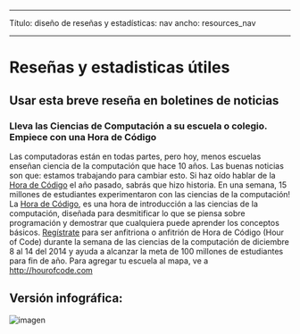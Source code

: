 * * *

Título: diseño de reseñas y estadísticas: nav ancho: resources_nav

* * *

# Reseñas y estadisticas útiles

## Usar esta breve reseña en boletines de noticias

### Lleva las Ciencias de Computación a su escuela o colegio. Empiece con una Hora de Código

Las computadoras están en todas partes, pero hoy, menos escuelas enseñan ciencia de la computación que hace 10 años. Las buenas noticias son que: estamos trabajando para cambiar esto. Si haz oído hablar de la [ Hora de Código](<%= hoc_uri('/') %>) el año pasado, sabrás que hizo historia. En una semana, 15 millones de estudiantes experimentaron con las ciencias de la computación! La [Hora de Código](<%= hoc_uri('/') %>), es una hora de introducción a las ciencias de la computación, diseñada para desmitificar lo que se piensa sobre programación y demostrar que cualquiera puede aprender los conceptos básicos. [Regístrate](<%= hoc_uri('/') %>) para ser anfitriona o anfitrión de Hora de Código (Hour of Code) durante la semana de las ciencias de la computación de diciembre 8 al 14 del 2014 y ayuda a alcanzar la meta de 100 millones de estudiantes para fin de año. Para agregar tu escuela al mapa, ve a <http://hourofcode.com>

## Versión infográfica:

![imagen](http://code.org/images/fit-8000/Code.org_infographic.png)